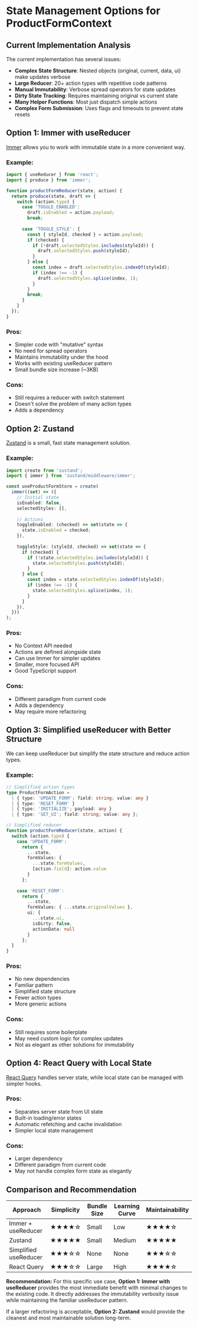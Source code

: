 # State Management Options for ProductFormContext

## Current Implementation Analysis

The current implementation has several issues:

- **Complex State Structure**: Nested objects (original, current, data, ui) make updates verbose
- **Large Reducer**: 20+ action types with repetitive code patterns
- **Manual Immutability**: Verbose spread operators for state updates
- **Dirty State Tracking**: Requires maintaining original vs current state
- **Many Helper Functions**: Most just dispatch simple actions
- **Complex Form Submission**: Uses flags and timeouts to prevent state resets

## Option 1: Immer with useReducer

[Immer](https://immerjs.github.io/immer/) allows you to work with immutable state in a more convenient way.

### Example:

```typescript
import { useReducer } from 'react';
import { produce } from 'immer';

function productFormReducer(state, action) {
  return produce(state, draft => {
    switch (action.type) {
      case 'TOGGLE_ENABLED':
        draft.isEnabled = action.payload;
        break;
        
      case 'TOGGLE_STYLE': {
        const { styleId, checked } = action.payload;
        if (checked) {
          if (!draft.selectedStyles.includes(styleId)) {
            draft.selectedStyles.push(styleId);
          }
        } else {
          const index = draft.selectedStyles.indexOf(styleId);
          if (index !== -1) {
            draft.selectedStyles.splice(index, 1);
          }
        }
        break;
      }
    }
  });
}
```

### Pros:
- Simpler code with "mutative" syntax
- No need for spread operators
- Maintains immutability under the hood
- Works with existing useReducer pattern
- Small bundle size increase (~3KB)

### Cons:
- Still requires a reducer with switch statement
- Doesn't solve the problem of many action types
- Adds a dependency

## Option 2: Zustand

[Zustand](https://github.com/pmndrs/zustand) is a small, fast state management solution.

### Example:

```typescript
import create from 'zustand';
import { immer } from 'zustand/middleware/immer';

const useProductFormStore = create(
  immer((set) => ({
    // Initial state
    isEnabled: false,
    selectedStyles: [],
    
    // Actions
    toggleEnabled: (checked) => set(state => {
      state.isEnabled = checked;
    }),
    
    toggleStyle: (styleId, checked) => set(state => {
      if (checked) {
        if (!state.selectedStyles.includes(styleId)) {
          state.selectedStyles.push(styleId);
        }
      } else {
        const index = state.selectedStyles.indexOf(styleId);
        if (index !== -1) {
          state.selectedStyles.splice(index, 1);
        }
      }
    }),
  }))
);
```

### Pros:
- No Context API needed
- Actions are defined alongside state
- Can use Immer for simpler updates
- Smaller, more focused API
- Good TypeScript support

### Cons:
- Different paradigm from current code
- Adds a dependency
- May require more refactoring

## Option 3: Simplified useReducer with Better Structure

We can keep useReducer but simplify the state structure and reduce action types.

### Example:

```typescript
// Simplified action types
type ProductFormAction =
  | { type: 'UPDATE_FORM'; field: string; value: any }
  | { type: 'RESET_FORM' }
  | { type: 'INITIALIZE'; payload: any }
  | { type: 'SET_UI'; field: string; value: any };

// Simplified reducer
function productFormReducer(state, action) {
  switch (action.type) {
    case 'UPDATE_FORM':
      return {
        ...state,
        formValues: {
          ...state.formValues,
          [action.field]: action.value
        }
      };
      
    case 'RESET_FORM':
      return {
        ...state,
        formValues: { ...state.originalValues },
        ui: {
          ...state.ui,
          isDirty: false,
          actionData: null
        }
      };
  }
}
```

### Pros:
- No new dependencies
- Familiar pattern
- Simplified state structure
- Fewer action types
- More generic actions

### Cons:
- Still requires some boilerplate
- May need custom logic for complex updates
- Not as elegant as other solutions for immutability

## Option 4: React Query with Local State

[React Query](https://tanstack.com/query/latest) handles server state, while local state can be managed with simpler hooks.

### Pros:
- Separates server state from UI state
- Built-in loading/error states
- Automatic refetching and cache invalidation
- Simpler local state management

### Cons:
- Larger dependency
- Different paradigm from current code
- May not handle complex form state as elegantly

## Comparison and Recommendation

| Approach | Simplicity | Bundle Size | Learning Curve | Maintainability |
|----------|------------|-------------|----------------|-----------------|
| Immer + useReducer | ★★★★☆ | Small | Low | ★★★★☆ |
| Zustand | ★★★★★ | Small | Medium | ★★★★★ |
| Simplified useReducer | ★★★☆☆ | None | None | ★★★☆☆ |
| React Query | ★★★☆☆ | Large | High | ★★★★☆ |

**Recommendation:**
For this specific use case, **Option 1: Immer with useReducer** provides the most immediate benefit with minimal changes to the existing code. It directly addresses the immutability verbosity issue while maintaining the familiar useReducer pattern.

If a larger refactoring is acceptable, **Option 2: Zustand** would provide the cleanest and most maintainable solution long-term.
